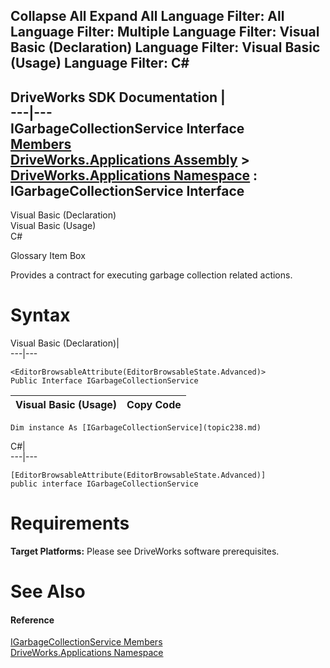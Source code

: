 Collapse All Expand All Language Filter: All  Language Filter: Multiple  Language Filter: Visual Basic (Declaration) Language Filter: Visual Basic (Usage) Language Filter: C#  
---  
DriveWorks SDK Documentation  |   
---|---  
IGarbageCollectionService Interface   
[Members](topic239.md)   
[DriveWorks.Applications Assembly](topic13.md) > [DriveWorks.Applications Namespace](topic16.md) : IGarbageCollectionService Interface  
---  
  
Visual Basic (Declaration)    
Visual Basic (Usage)    
C# 

Glossary Item Box

Provides a contract for executing garbage collection related actions. 

# Syntax

Visual Basic (Declaration)|   
---|---  
      
    
    <EditorBrowsableAttribute(EditorBrowsableState.Advanced)>
    Public Interface IGarbageCollectionService   
  
Visual Basic (Usage)| Copy Code  
---|---  
      
    
    Dim instance As [IGarbageCollectionService](topic238.md)  
  
C#|   
---|---  
      
    
    [EditorBrowsableAttribute(EditorBrowsableState.Advanced)]
    public interface IGarbageCollectionService   
  
# Requirements

**Target Platforms:** Please see DriveWorks software prerequisites.

# See Also

#### Reference

[IGarbageCollectionService Members](topic239.md)   
[DriveWorks.Applications Namespace](topic16.md)


